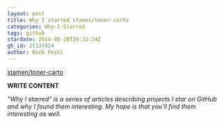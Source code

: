 ```yaml
---
layout: post
title: Why I starred stamen/toner-carto
categories: Why-I-Starred
tags: github
stardate: 2014-08-28T20:32:34Z
gh_id: 21137424
author: Nick Peihl
---
```


[stamen/toner-carto](star.repo.html_url)

**WRITE CONTENT**

*"Why I starred" is a series of articles describing projects I star on GitHub and why I found them interesting. My hope is that you'll find them interesting as well.*

